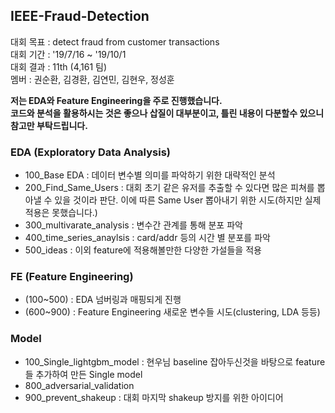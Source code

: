 ## IEEE-Fraud-Detection  

대회 목표 : detect fraud from customer transactions  
대회 기간 : '19/7/16 ~ '19/10/1    
대회 결과 : 11th (4,161 팀)  
멤버 : 권순환, 김경환, 김연민, 김현우, 정성훈  

**저는 EDA와 Feature Engineering을 주로 진행했습니다.  
코드와 분석을 활용하시는 것은 좋으나 삽질이 대부분이고, 틀린 내용이 다분할수 있으니 참고만 부탁드립니다.**  

### EDA (Exploratory Data Analysis)  

- 100_Base EDA : 데이터 변수별 의미를 파악하기 위한 대략적인 분석  
- 200_Find_Same_Users : 대회 초기 같은 유저를 추출할 수 있다면 많은 피쳐를 뽑아낼 수 있을 것이라 판단. 이에 따른 Same User 뽑아내기 위한 시도(하지만 실제 적용은 못했습니다.)
- 300_multivarate_analysis : 변수간 관계를 통해 분포 파악
- 400_time_series_anaylsis : card/addr 등의 시간 별 분포를 파악
- 500_ideas : 이외 feature에 적용해볼만한 다양한 가설들을 적용

### FE (Feature Engineering)  

- (100~500) : EDA 넘버링과 매핑되게 진행
- (600~900) : Feature Engineering 새로운 변수들 시도(clustering, LDA 등등)

### Model  

- 100_Single_lightgbm_model : 현우님 baseline 잡아두신것을 바탕으로 feature들 추가하여 만든 Single model  
- 800_adversarial_validation
- 900_prevent_shakeup : 대회 마지막 shakeup 방지를 위한 아이디어
